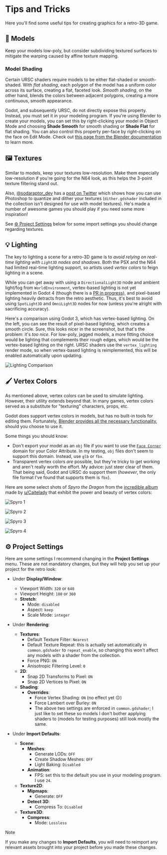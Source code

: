 # Tips and Tricks

Here you'll find some useful tips for creating graphics for a retro-3D game.

## 🎲 Models

Keep your models low-poly, but consider subdividing textured surfaces to mitigate the warping caused by affine texture mapping.

### Model Shading

Certain URSC shaders require models to be either flat-shaded or smooth-shaded. With *flat shading*, each polygon of the model has a uniform color across its surface, creating a flat, faceted look. *Smooth shading*, on the other hand, blends the colors between adjacent polygons, creating a more continuous, smooth appearance.

Godot, and subsequently URSC, do not directly expose this property. Instead, you must set it in your modeling program. If you're using Blender to create your models, you can set this by right-clicking your model in Object Mode and choosing **Shade Smooth** for smooth shading or **Shade Flat** for flat shading. You can also control this property per-face by right-clicking on the face on Edit Mode.
Check out [this page from the Blender documentation](https://docs.blender.org/manual/en/latest/scene_layout/object/editing/shading.html#shade-smooth) to learn more.

## 🖼️ Textures

Similar to models, keep your textures low-resolution. Make them especially low-resolution if you're going for the N64 look, as this helps the 3-point texture filtering stand out.

Also, [@sodaraptor_dev](https://twitter.com/sodaraptor_dev) has a [post on Twitter](https://twitter.com/sodaraptor_dev/status/1672759372319956998) which shows how you can use Photoshop to quantize and dither your textures (`dither.gdshader` included in the collection isn't designed for use with model textures). He's made a number of awesome games you should play if you need some more inspiration!

See [⚙️ Project Settings](#⚙️-project-settings) below for some import settings you should change regarding textures.

## 💡 Lighting

The key to lighting a scene for a retro-3D game is to *avoid relying on real-time lighting with `Light3D` nodes and shadows*. Both the PSX and the N64 had limited real-time lighting support, so artists used *vertex colors* to feign lighting in a scene.

While you can get away with using a `DirectionalLight3D` node and ambient light/fog from `WorldEnvironment`, vertex-based lighting is not yet implemented in Godot 4 (though there is a [PR in progress](https://github.com/godotengine/godot/pull/83360)), and pixel-based lighting heavily detracts from the retro aesthetic. Thus, it's best to avoid using `SpotLight3D` and `OmniLight3D` nodes for now (unless you're alright with sacrificing accuracy).

Here's a comparison using Godot 3, which has vertex-based lighting. On the left, you can see the result of pixel-based lighting, which creates a smooth circle. Sure, this looks nicer in the screenshot, but that's the problem: it's *too nice*. For low-poly, jagged models, a more fitting choice would be lighting that complements their rough edges, which would be the vertex-based lighting on the right. URSC shaders use the `vertex_lighting` render mode, so when vertex-based lighting is reimplemented, this will be enabled automatically upon updating.

![Lighting Comparison](images/lighting_comparison.png)

## 🖌️ Vertex Colors

As mentioned above, vertex colors can be used to simulate lighting. However, their utility extends beyond that. In many games, vertex colors served as a substitute for "texturing" characters, props, etc.

Godot does support vertex colors in models, but has no built-in tools for editing them. Fortunately, [Blender provides all the necessary functionality](https://docs.blender.org/manual/en/latest/sculpt_paint/vertex_paint/index.html), should you choose to use it.

Some things you should know:

- Don't export your model as an `obj` file if you want to use the [`Face Corner`](https://docs.blender.org/manual/en/latest/modeling/meshes/properties/object_data.html#creating-a-new-color-attribute) domain for your Color Attribute. In my testing, `obj` files don't seem to support this domain. Instead, use `glb` or `fbx`.
- Transparent vertex colors *are* possible, but they're tricky to get working and aren't really worth the effort. My advice: just steer clear of them. That being said, Godot and URSC do support them (*however*, the only file format I've found that supports them is `fbx`).

Here are some select shots of *Spyro the Dragon* from the [incredible album](https://imgur.com/a/W4uw7) made by [u/Caitelady](https://www.reddit.com/user/Caitelady/) that exhibit the power and beauty of vertex colors:

![Spyro 1](images/spyro_1.png)

![Spyro 2](images/spyro_2.png)

![Spyro 3](images/spyro_3.png)

![Spyro 4](images/spyro_4.png)

## ⚙️ Project Settings

Here are some settings I recommend changing in the **Project Settings** menu. These are not mandatory changes, but they will help you set up your project for the retro look:

- Under **Display/Window**:
  - Viewport Width: `320` or `640`
  - Viewport Height: `180` or `360`
  - **Stretch**:
    - Mode: `disabled`
    - Aspect: `keep`
    - Scale Mode: `integer`

- Under **Rendering**:
  - **Textures**:
    - Default Texture Filter: `Nearest`
    - Default Texture Repeat: this is actually set automatically in `common.gdshader` to `repeat_enable`, so changing this won't affect any models with a shader from the collection.
    - Force PNG: `ON`
    - Anisotropic Filtering Level: `0`
  - **2D**:
    - Snap 2D Transforms to Pixel: `ON`
    - Snap 2D Vertices to Pixel: `ON`
  - **Shading**:
    - **Overrides**:
      - Force Vertex Shading: `ON` (no effect yet 😔)
      - Force Lambert over Burley: `ON`
      - The above two settings are enforced in `common.gdshader`; I just like to set these so models I don't bother applying shaders to (models for testing purposes) still look mostly the same.

- Under **Import Defaults**:
  - **Scene**:
    - **Meshes**:
      - Generate LODs: `OFF`
      - Create Shadow Meshes: `OFF`
      - Light Baking: `Disabled`
    - **Animation**:
      - FPS: set this to the default you use in your modeling program. I use `24`.
  - **Texture2D**:
    - **Mipmaps**:
      - Generate: `OFF`
    - **Detect 3D**:
      - Compress To: `Disabled`
  - **Texture3D**:
    - **Compress**:
      - Mode: `Lossless`

> [!NOTE]
> If you make any changes to **Import Defaults**, you will need to reimport any relevant assets brought into your project before you made these changes.
